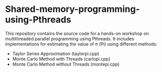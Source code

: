 # Shared-memory-programming-using-Pthreads
This repository contains the source code for a hands-on workshop on multithreaded parallel programming using Pthreads. It includes implementations for estimating the value of π (Pi) using different methods:  
* Taylor Series Approximation (taylorpi.cpp)
* Monte Carlo Method with Threads (carlopi.cpp) 
* Monte Carlo Method without Threads (montepi.cpp)
